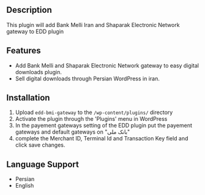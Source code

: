 ## Description
This plugin will add Bank Melli Iran and Shaparak Electronic Network gateway to EDD plugin

## Features
* Add Bank Melli and Shaparak Electronic Network gateway to easy digital downloads plugin.
* Sell digital downloads through Persian WordPress in iran.

## Installation
1. Upload `edd-bmi-gateway` to the `/wp-content/plugins/` directory
2. Activate the plugin through the 'Plugins' menu in WordPress
3. In the payement gateways setting of the EDD plugin put the payement gateways and default gateways on "بانک ملی"
4. complete the Merchant ID, Terminal Id and Transaction Key field and click save changes.

## Language Support
* Persian
* English
